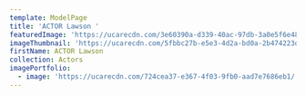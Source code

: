 ```yaml
---
template: ModelPage
title: 'ACTOR Lawson '
featuredImage: 'https://ucarecdn.com/3e60390a-d339-40ac-97db-3a0e5f6e48de/'
imageThumbnail: 'https://ucarecdn.com/5fbbc27b-e5e3-4d2a-bd0a-2b474223dc44/'
firstName: ACTOR Lawson
collection: Actors
imagePortfolio:
  - image: 'https://ucarecdn.com/724cea37-e367-4f03-9fb0-aad7e7686eb1/'
---
```


